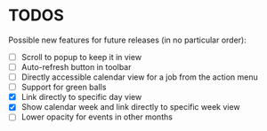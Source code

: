 # TODOS

Possible new features for future releases (in no particular order):

- [ ] Scroll to popup to keep it in view
- [ ] Auto-refresh button in toolbar
- [ ] Directly accessible calendar view for a job from the action menu
- [ ] Support for green balls
- [x] Link directly to specific day view
- [x] Show calendar week and link directly to specific week view
- [ ] Lower opacity for events in other months
